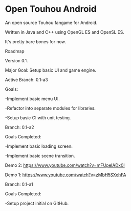 # Open Touhou Android

An open source Touhou fangame for Android.

Written in Java and C++ using OpenGL ES and OpenSL ES.

It's pretty bare bones for now.


Roadmap

Version 0.1.

Major Goal: Setup basic UI and game engine.


Active Branch: 0.1-a3

Goals: 

-Implement basic menu UI.

-Refactor into separate modules for libraries.

-Setup basic CI with unit testing.


Branch: 0.1-a2

Goals Completed: 

-Implement basic loading screen.

-Implement basic scene transition.

Demo 2: https://www.youtube.com/watch?v=mFUpeIADx0I

Demo 1: https://www.youtube.com/watch?v=zMbH5SXehFA


Branch: 0.1-a1

Goals Completed: 

-Setup project initial on GitHub.
